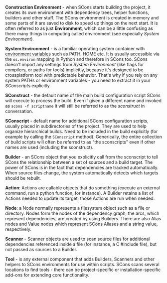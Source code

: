 **Construction Environment** - when SCons starts building the project, it creates its own environment with dependency trees, helper functions, builders and other stuff. The SCons environment is created in memory and some parts of it are saved to disk to speed up things on the next start. It is often referred to as just **Environment**, which can be a little confusing as there many things in computing called environment (see especially *System Environment*).

**System Environment** - is a familiar operating system container with [environment variables](http://en.wikipedia.org/wiki/Environment_variable) such as PATH, HOME etc. It is usually accessible via the `os.environ` mapping in Python and therefore in SCons too. SCons doesn't import any settings from _System Environment_ (like flags for compilers, or paths for tools) implicitly, because it's designed to be crossplatform tool with predictable behavior. That's why if you rely on any system PATHs or environment variables - you need to extract it in your *SConscript*s explicitly.

**SConstruct** - the default name of the main build configuration script SCons will execute to process the build. Even if given a different name and invoked as `scons -f scriptname` it will still be referred to as the _sconstruct_ in conversation.

**SConscript** - default name for additional SCons configuration scripts, usually placed in subdirectories of the project. They are used to help organize hierarchical builds. Need to be included in the build explicitly (for example by calling the `SConscript` method).  Generically, the entire collection of build scripts will often be referred to as "the sconscripts" even if other names are used (including the sconstruct).

**Builder** - an SCons object that you explicitly call from the sconscript to tell SCons the relationship between a set of sources and a build target. The power of SCons is in the fact that dependencies are tracked automatically. When source files change, the system automatically detects which targets should be rebuilt.

**Action**: Actions are callable objects that do something (execute an external command, run a python function, for instance). A Builder retains a list of Actions needed to update its target; those Actions are run when needed.

**Node**: a Node normally represents a filesystem object such as a file or directory. Nodes form the nodes of the dependency graph; the arcs, which represent dependencies, are created by using Builders. There are also Alias nodes and Value nodes which represent SCons Aliases and a string value, respectively.

**Scanner** - Scanner objects are used to scan source files for additional dependencies referenced inside a file (for instance, a C #include file), but not passed as sources to a Builder.

**Tool** - is any external component that adds Builders, Scanners and other helpers to SCons environments for use within scripts. SCons scans several locations to find tools - there can be project-specific or installation-specific add-ons for extending core functionality.